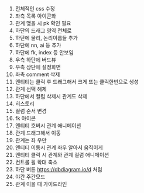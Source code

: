 1. 전체적인 css 수정
2. 좌측  목록 아이콘화
3. 관계 맺을 시 pk 확인 필요
4. 하단의 드래그 영역 전체로
5. 하단에 물리, 논리이름들 추가
6. 하단에 nn, ai 등 추가
7. 하단에 fk, index 등 안보임
8. 우측 하단에 버드뷰
9. 우측 상단에 설정화면
10. 좌측 comment 삭제
11. 엔티티는 클릭 후 드래그해서 크게 또는 클릭한번으로 생성
12. 관계 선택 해제
13. 하단에서 컬럼 삭제시 관계도 삭제
14. 히스토리
15. 컬럼 순서 변경
17. fk 아이콘
18. 엔티티 호버시 관계 애니메이션
19. 관계 드래그해서 이동
20. 관계는 좌 우만
21. 엔티티 이동시 관계 좌우 알아서 움직이게
22. 엔티티 클릭 시 관계와 관계 컬럼 애니메이션
23. 컨트롤 휠 확대 축소
24. 하단 버튼 https://dbdiagram.io/d 처럼
25. 야간 주간모드
26. 관계 이을 때 가이드라인
